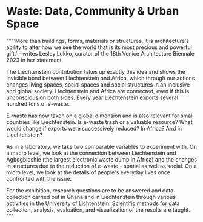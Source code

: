 # Waste: Data, Community & Urban Space 
"""‘More than buildings, forms, materials or structures, it is architecture's ability to alter how we see the world that is its most precious and powerful gift.’ - writes Lesley Lokko, curator of the 18th Venice Architecture Biennale 2023 in her statement. 

The Liechtenstein contribution takes up exactly this idea and shows the invisible bond between Liechtenstein and Africa, which through our actions changes living spaces, social spaces and social structures in an inclusive and global society. Liechtenstein and Africa are connected, even if this is unconscious on both sides. Every year Liechtenstein exports several hundred tons of e-waste.  

E-waste has now taken on a global dimension and is also relevant for small countries like Liechtenstein. Is e-waste trash or a valuable resource? What would change if exports were successively reduced? In Africa? And in Liechtenstein? 

As in a laboratory, we take two comparable variables to experiment with. On a macro level, we look at the connection between Liechtenstein and Agbogbloshie (the largest electronic waste dump in Africa) and the changes in structures due to the reduction of e-waste - spatial as well as social. On a micro level, we look at the details of people's everyday lives once confronted with the issue. 

For the exhibition, research questions are to be answered and data collection carried out in Ghana and in Liechtenstein through various activities in the University of Lichtenstein. Scientific methods for data collection, analysis, evaluation, and visualization of the results are taught. """
